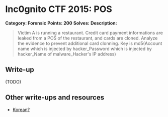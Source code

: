 # Inc0gnito CTF 2015: POS

**Category: Forensic** 
**Points: 200** 
**Solves:** 
**Description:**

> Victim A is running a restaurant.
> Credit card payment informations are leaked from a POS of the restaurant, and cards are cloned.
> Analyze the evidence to prevent additional card clonning.
> Key is md5(Account name which is injected by hacker_Password which is injected by hacker_Name of malware_Hacker's IP address)


## Write-up

(TODO)

## Other write-ups and resources

* [Korean?](http://inc0gnito.com/wordpress/wp-content/uploads/2015/09/Inc0gnitoCTF2015Writeup-Cykor.pdf)

